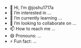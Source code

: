 - 👋 Hi, I’m @joshu1717a
- 👀 I’m interested in ...
- 🌱 I’m currently learning ...
- 💞️ I’m looking to collaborate on ...
- 📫 How to reach me ...
- 😄 Pronouns: ...
- ⚡ Fun fact: ...

<!---
joshu1717a/joshu1717a is a ✨ special ✨ repository because its `README.md` (this file) appears on your GitHub profile.
You can click the Preview link to take a look at your changes.
--->
